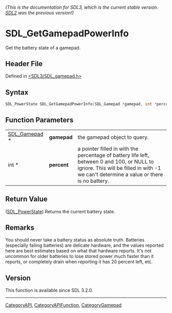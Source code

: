 ###### (This is the documentation for SDL3, which is the current stable version. [SDL2](https://wiki.libsdl.org/SDL2/) was the previous version!)
# SDL_GetGamepadPowerInfo

Get the battery state of a gamepad.

## Header File

Defined in [<SDL3/SDL_gamepad.h>](https://github.com/libsdl-org/SDL/blob/main/include/SDL3/SDL_gamepad.h)

## Syntax

```c
SDL_PowerState SDL_GetGamepadPowerInfo(SDL_Gamepad *gamepad, int *percent);
```

## Function Parameters

|                              |             |                                                                                                                                                                                       |
| ---------------------------- | ----------- | ------------------------------------------------------------------------------------------------------------------------------------------------------------------------------------- |
| [SDL_Gamepad](SDL_Gamepad) * | **gamepad** | the gamepad object to query.                                                                                                                                                          |
| int *                        | **percent** | a pointer filled in with the percentage of battery life left, between 0 and 100, or NULL to ignore. This will be filled in with -1 we can't determine a value or there is no battery. |

## Return Value

([SDL_PowerState](SDL_PowerState)) Returns the current battery state.

## Remarks

You should never take a battery status as absolute truth. Batteries
(especially failing batteries) are delicate hardware, and the values
reported here are best estimates based on what that hardware reports. It's
not uncommon for older batteries to lose stored power much faster than it
reports, or completely drain when reporting it has 20 percent left, etc.

## Version

This function is available since SDL 3.2.0.

----
[CategoryAPI](CategoryAPI), [CategoryAPIFunction](CategoryAPIFunction), [CategoryGamepad](CategoryGamepad)

